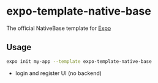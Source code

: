 # expo-template-native-base

The official NativeBase template for [Expo](https://docs.expo.io/)

## Usage

```sh
expo init my-app --template expo-template-native-base
```

- login and register UI (no backend)
